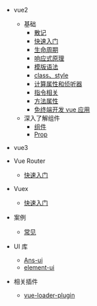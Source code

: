 - vue2
  - 基础
    - [散记](/src/0006.md)
    - [快速入门](/src/0001.md)
    - [生命周期](/src/0007.md)
    - [响应式原理](/src/0003.md)
    - [模版语法](/src/0004.md)
    - [class、style](/src/0005.md)
    - [计算属性和侦听器](/src/0008.md)
    - [指令相关](/src/0009.md)
    - [方法属性](/src/0018.md)
    - [免终端开发 vue 应用](/src/0011.md)
  - 深入了解组件
    - [组件](/src/0010.md)
    - [Prop](/src/0012.md)

- vue3

- Vue Router
  - [快速入门](/src/0013.md)

- Vuex 
  - [快速入门](/src/0014.md)

- 案例
  - [常见](/src/0017.md)

- UI 库
  - [Ans-ui](/src/0002.md)
  - [element-ui](/src/0015.md)

- 相关插件
  - [vue-loader-plugin](/src/0016.md)